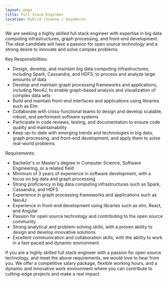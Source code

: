 ```yaml
---
layout: page
title: Full Stack Engineer
location: Hybrid (Vienna / Anywhere)
---
```


We are seeking a highly skilled full stack engineer with expertise in big data computing infrastructures, graph processing, and front-end development. The ideal candidate will have a passion for open source technology and a strong desire to innovate and solve complex problems.

Key Responsibilities:
* Design, develop, and maintain big data computing infrastructures, including Spark, Cassandra, and HDFS, to process and analyze large amounts of data
* Develop and maintain graph processing frameworks and applications, including Neo4J, to enable graph-based analysis and visualization of complex data sets
* Build and maintain front-end interfaces and applications using libraries such as Elm
* Collaborate with cross-functional teams to design and develop scalable, robust, and performant software systems
* Participate in code reviews, testing, and documentation to ensure code quality and maintainability
* Keep up-to-date with emerging trends and technologies in big data, graph processing, and front-end development, and apply them to solve real-world problems

Requirements:
* Bachelor's or Master's degree in Computer Science, Software Engineering, or a related field
* Minimum of 3 years of experience in software development, with a focus on big data and graph processing
* Strong proficiency in big data computing infrastructures such as Spark, Cassandra, and HDFS
* Experience in graph processing frameworks and applications such as Neo4J
* Experience in front-end development using libraries such as elm, React, and Angular
* Passion for open source technology and contributing to the open source community
* Strong analytical and problem-solving skills, with a proven ability to design and develop innovative solutions
* Excellent communication and collaboration skills, with the ability to work in a fast-paced and dynamic environment

If you are a highly skilled full stack engineer with a passion for open source technology, and meet the above requirements, we would love to hear from you. We offer a competitive salary package, flexible working hours, and a dynamic and innovative work environment where you can contribute to cutting-edge projects and make a real impact.
